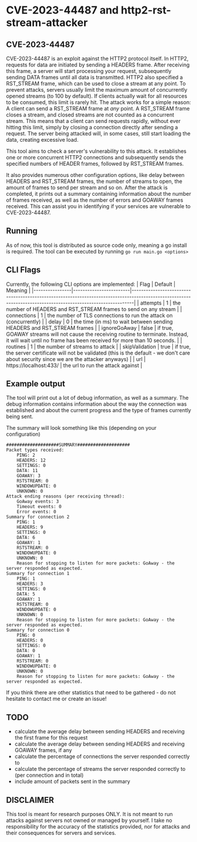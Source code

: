 # CVE-2023-44487 and http2-rst-stream-attacker

## CVE-2023-44487

CVE-2023-44487 is an exploit against the HTTP2 protocol itself. In HTTP2, requests for data are initiated by sending a HEADERS frame. After receiving this frame, a server will start processing your request,
subsequently sending DATA frames until all data is transmitted. HTTP2 also specified a RST_STREAM frame, which can be used to close a stream at any point. To prevent attacks,
servers usually limit the maximum amount of concurrently opened streams (to 100 by default). If clients actually wait for all resources to be consumed, this limit is rarely hit.
The attack works for a simple reason: A client can send a RST_STREAM frame at *any* point. A RST_STREAM frame closes a stream, and closed streams are not counted as a concurrent stream. This means that
a client can send requests rapidly, without ever hitting this limit, simply by closing a connection directly after sending a request. The server being attacked will, in some cases, still start loading the data, creating excessive load.

This tool aims to check a server's vulnerability to this attack. It establishes one or more concurrent HTTP2 connections and subsequently sends the specified numbers of HEADER frames, followed by RST_STREAM frames.

It also provides numerous other configuration options, like delay between HEADERS and RST_STREAM frames, the number of streams to open, the amount of frames to send per stream and so on.
After the attack is completed, it prints out a summary containing information about the number of frames received, as well as the number of errors and GOAWAY frames received.
This can assist you in identifying if your services are vulnerable to CVE-2023-44487.

## Running

As of now, this tool is distributed as source code only, meaning a go install is required. The tool can be executed by running `go run main.go <options>`

## CLI Flags

Currently, the following CLI options are implemented:
| Flag           | Default                | Meaning                                                                                                                                                     |
|----------------|------------------------|-------------------------------------------------------------------------------------------------------------------------------------------------------------|
| attempts       | 1                      | the number of HEADERS and RST_STREAM frames to send on any stream                                                                                           |
| connections    | 1                      | the number of TLS connections to run the attack on (concurrently)                                                                                           |
| delay          | 0                      | the time (in ms) to wait between sending HEADERS and RST_STREAM frames                                                                                      |
| ignoreGoAway   | false                  | if true, GOAWAY streams will not cause the receiving routine to terminate. Instead, it will wait until no frame has been received for more than 10 seconds. |
| routines       | 1                      | the number of streams to attack                                                                                                                             |
| skipValidation | true                   | if true, the server certificate will not be validated (this is the default - we don't care about security since we are the attacker anyways)                |
| url            | https://localhost:433/ | the url to run the attack against                                                                                                                           |

## Example output

The tool will print out a lot of debug information, as well as a summary.
The debug information contains information about the way the connection was established and about the current progress and the type of frames currently being sent.

The summary will look something like this (depending on your configuration)
```
####################SUMMARY####################
Packet types received:
	PING: 2
	HEADERS: 12
	SETTINGS: 0
	DATA: 11
	GOAWAY: 3
	RSTSTREAM: 0
	WINDOWUPDATE: 0
	UNKNOWN: 0
Attack ending reasons (per receiving thread):
	GoAway events: 3
	Timeout events: 0
	Error events: 0
Summary for connection 2
	PING: 1
	HEADERS: 9
	SETTINGS: 0
	DATA: 6
	GOAWAY: 1
	RSTSTREAM: 0
	WINDOWUPDATE: 0
	UNKNOWN: 0
	Reason for stopping to listen for more packets: GoAway - the server responded as expected.
Summary for connection 1
	PING: 1
	HEADERS: 3
	SETTINGS: 0
	DATA: 5
	GOAWAY: 1
	RSTSTREAM: 0
	WINDOWUPDATE: 0
	UNKNOWN: 0
	Reason for stopping to listen for more packets: GoAway - the server responded as expected.
Summary for connection 0
	PING: 0
	HEADERS: 0
	SETTINGS: 0
	DATA: 0
	GOAWAY: 1
	RSTSTREAM: 0
	WINDOWUPDATE: 0
	UNKNOWN: 0
	Reason for stopping to listen for more packets: GoAway - the server responded as expected.
```

If you think there are other statistics that need to be gathered - do not hesitate to contact me or create an issue!

## TODO

- calculate the average delay between sending HEADERS and receiving the first frame for this request
- calculate the average delay between sending HEADERS and receiving GOAWAY frames, if any
- calculate the percentage of connections the server responded correctly to
- calculate the percentage of streams the server responded correctly to (per connection and in total)
- include amount of packets sent in the summary

## DISCLAIMER

This tool is meant for research purposes ONLY. It is not meant to run attacks against servers not owned or managed by yourself.
I take no responsibility for the accuracy of the statistics provided, nor for attacks and their consequences for servers and services.
